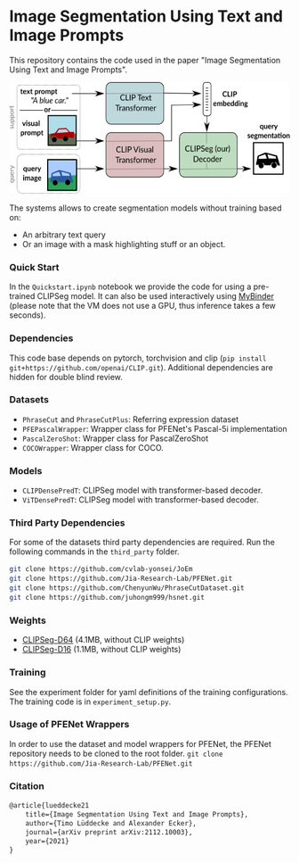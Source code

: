 # Image Segmentation Using Text and Image Prompts
This repository contains the code used in the paper "Image Segmentation Using Text and Image Prompts".

<img src="overview.png" alt="drawing" height="200em"/>

The systems allows to create segmentation models without training based on:
- An arbitrary text query
- Or an image with a mask highlighting stuff or an object.

### Quick Start

In the `Quickstart.ipynb` notebook we provide the code for using a pre-trained CLIPSeg model.
It can also be used interactively using [MyBinder](https://mybinder.org/v2/gh/timojl/clipseg/HEAD?labpath=Quickstart.ipynb)
(please note that the VM does not use a GPU, thus inference takes a few seconds).


### Dependencies
This code base depends on pytorch, torchvision and clip (`pip install git+https://github.com/openai/CLIP.git`).
Additional dependencies are hidden for double blind review.


### Datasets

* `PhraseCut` and `PhraseCutPlus`: Referring expression dataset
* `PFEPascalWrapper`: Wrapper class for PFENet's Pascal-5i implementation
* `PascalZeroShot`: Wrapper class for PascalZeroShot
* `COCOWrapper`: Wrapper class for COCO.

### Models

* `CLIPDensePredT`: CLIPSeg model with transformer-based decoder.
* `ViTDensePredT`: CLIPSeg model with transformer-based decoder.

### Third Party Dependencies
For some of the datasets third party dependencies are required. Run the following commands in the `third_party` folder.  
```bash
git clone https://github.com/cvlab-yonsei/JoEm
git clone https://github.com/Jia-Research-Lab/PFENet.git
git clone https://github.com/ChenyunWu/PhraseCutDataset.git
git clone https://github.com/juhongm999/hsnet.git
```

### Weights
- [CLIPSeg-D64](https://github.com/timojl/clipseg/raw/master/weights/rd64-uni.pth) (4.1MB, without CLIP weights)
- [CLIPSeg-D16](https://github.com/timojl/clipseg/raw/master/weights/rd16-uni.pth) (1.1MB, without CLIP weights)

### Training

See the experiment folder for yaml definitions of the training configurations. The training code is in `experiment_setup.py`.

### Usage of PFENet Wrappers

In order to use the dataset and model wrappers for PFENet, the PFENet repository needs to be cloned to the root folder.
`git clone https://github.com/Jia-Research-Lab/PFENet.git `

### Citation
```
@article{lueddecke21
    title={Image Segmentation Using Text and Image Prompts},
    author={Timo Lüddecke and Alexander Ecker},
    journal={arXiv preprint arXiv:2112.10003},
    year={2021}
}
```

